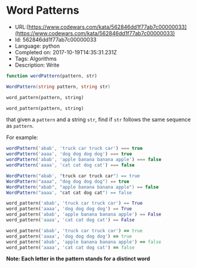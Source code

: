 # Word Patterns

 - URL:[https://www.codewars.com/kata/562846dd1f77ab7c00000033](https://www.codewars.com/kata/562846dd1f77ab7c00000033)
 - Id: 562846dd1f77ab7c00000033
 - Language: python
 - Completed on: 2017-10-19T14:35:31.231Z
 - Tags: Algorithms
 - Description:
Write
```javascript
function wordPattern(pattern, str)
```
```csharp
WordPattern(string pattern, string str)
```
```ruby
word_pattern(pattern, string)
```
```python
word_pattern(pattern, string)
```
that given a ```pattern``` and a string ```str```, find if ```str``` follows the same sequence as ```pattern```. <br/>

For example:
```javascript
wordPattern('abab', 'truck car truck car') === true
wordPattern('aaaa', 'dog dog dog dog') === true
wordPattern('abab', 'apple banana banana apple') === false
wordPattern('aaaa', 'cat cat dog cat') === false
```
```csharp
WordPattern("abab', "truck car truck car") == true
WordPattern("aaaa", "dog dog dog dog") == true
WordPattern("abab", "apple banana banana apple") == false
WordPattern("aaaa', "cat cat dog cat") == false
```
```python
word_pattern('abab', 'truck car truck car') == True
word_pattern('aaaa', 'dog dog dog dog') == True
word_pattern('abab', 'apple banana banana apple') == False
word_pattern('aaaa', 'cat cat dog cat') == False
```
```ruby
word_pattern('abab', 'truck car truck car') == true
word_pattern('aaaa', 'dog dog dog dog') == true
word_pattern('abab', 'apple banana banana apple') == false
word_pattern('aaaa', 'cat cat dog cat') == false
```
**Note: Each letter in the pattern stands for a distinct word**

